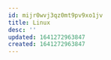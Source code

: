 ```yaml
---
id: mijr0wvj3qz0mt9pv9xo1jv
title: Linux
desc: ''
updated: 1641272963847
created: 1641272963847
---
```



